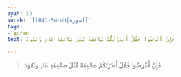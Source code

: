 ```yaml
---
ayah: 13
surah: '[[041-Surah|سورة]]'
tags:
- quran
text: فَإِنْ أَعْرَضُوا فَقُلْ أَنذَرْتُكُمْ صَاعِقَةً مِّثْلَ صَاعِقَةِ عَادٍ وَثَمُودَ

---
```

> فَإِنْ أَعْرَضُوا فَقُلْ أَنذَرْتُكُمْ صَاعِقَةً مِّثْلَ صَاعِقَةِ عَادٍ وَثَمُودَ
